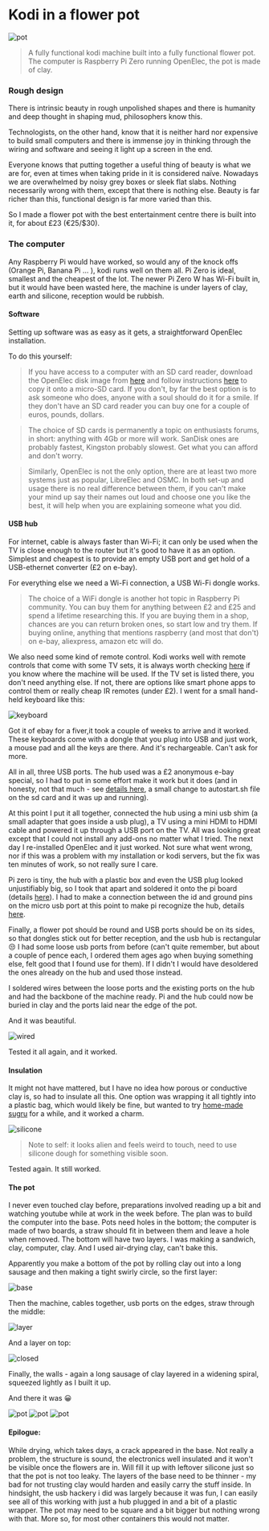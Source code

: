 # Kodi in a flower pot

  ![pot](../pics/clay1_done2_m.jpg)

> A fully functional kodi machine built into a fully functional flower pot.
> The computer is Raspberry Pi Zero running OpenElec, the pot is made of clay.

### Rough design

There is intrinsic beauty in rough unpolished shapes and there is humanity and deep thought in shaping mud, philosophers know this.

Technologists, on the other hand, know that it is neither hard nor expensive to build small computers and there is immense joy in thinking through the wiring and software and seeing it light up a screen in the end.

Everyone knows that putting together a useful thing of beauty is what we are for, even at times when taking pride in it is considered naïve. Nowadays we are overwhelmed by noisy grey boxes or sleek flat slabs. Nothing necessarily wrong with them, except that there is nothing else. Beauty is far richer than this, functional design is far more varied than this.

So I made a flower pot with the best entertainment centre there is built into it, for about £23 (€25/$30).


### The computer

Any Raspberry Pi would have worked, so would any of the knock offs (Orange Pi, Banana Pi ... ), kodi runs well on them all. Pi Zero is ideal, smallest and the cheapest of the lot. The newer Pi Zero W has Wi-Fi built in, but it would have been wasted here, the machine is under layers of clay, earth and silicone, reception would be rubbish.

#### Software
Setting up software was as easy as it gets, a straightforward OpenElec installation. 

To do this yourself:

> If you have access to a computer with an SD card reader, download the OpenElec disk image from [here](http://openelec.tv/get-openelec)  and follow instructions [here](https://www.raspberrypi.org/documentation/installation/installing-images/) to copy it onto a micro-SD card. If you don't, by far the best option is to ask someone who does, anyone with a soul should do it for a smile. If they don't have an SD card reader you can buy one for a couple of euros, pounds, dollars.

> The choice of SD cards is permanently a topic on enthusiasts forums, in short: anything with 4Gb or more will work. SanDisk ones are probably fastest, Kingston probably slowest. Get what you can afford and don't worry.

> Similarly, OpenElec is not the only option, there are at least two more systems just as popular, LibreElec and OSMC. In both set-up and usage there is no real difference between them, if you can't make your mind up say their names out loud and choose one you like the best, it will help when you are explaining someone what you did.


#### USB hub

For internet, cable is always faster than Wi-Fi; it can only be used when the TV is close enough to the router but it's good to have it as an option. 
Simplest and cheapest is to provide an empty USB port and get hold of a USB-ethernet converter (£2 on e-bay). 

For everything else we need a Wi-Fi connection, a USB Wi-Fi dongle works. 

> The choice of a WiFi dongle is another hot topic in Raspberry Pi community. You can buy them for anything between £2 and £25 and spend a lifetime researching this. If you are buying them in a shop, chances are you can return broken ones, so start low and try them. If buying online, anything that mentions raspberry (and most that don't) on e-bay, aliexpress, amazon etc will do.

We also need some kind of remote control. Kodi works well with remote controls that come with some TV sets, it is always worth checking [here](http://kodi.wiki/view/CEC) if you know where the machine will be used. If the TV set is listed there, you don't need anything else. If not, there are options like smart phone apps to control them or really cheap IR remotes (under £2). I went for a small hand-held keyboard like this: 

![keyboard](../pics/kbd.jpg)

Got it of ebay for a fiver,it took a couple of weeks to arrive and it worked. These keyboards come with a dongle that you plug into USB and just work, a mouse pad and all the keys are there. And it's rechargeable. Can't ask for more.

All in all, three USB ports. The hub used was a £2 anonymous e-bay special, so I had to put in some effort make it work but it does (and in honesty, not that much - see [details here](https://github.com/unusualcomputers/unusualcomputers/blob/master/writing/text/usbnotes.md#hack-one-software), a small change to autostart.sh file on the sd card and it was up and running).

At this point I put it all together, connected the hub using a mini usb shim (a small adapter that goes inside a usb plug), a TV using a mini HDMI to HDMI cable and powered it up through a USB port on the TV. All was looking great except that I could not install any add-ons no matter what I tried. The next day I re-installed OpenElec and it just worked. Not sure what went wrong, nor if this was a problem with my installation or kodi servers, but the fix was ten minutes of work, so not really sure I care.

Pi zero is tiny, the hub with a plastic box and even the USB plug looked unjustifiably big, so I took that apart and soldered it onto the pi board (details [here](https://github.com/unusualcomputers/unusualcomputers/blob/master/writing/text/usbnotes.md#hack-one-software)). I had to make a connection between the id and ground pins on the micro usb port at this point to make pi recognize the hub, details [here](https://github.com/unusualcomputers/unusualcomputers/blob/master/writing/text/usbnotes.md#soldering-the-hub-to-pi-zero).


Finally, a flower pot should be round and USB ports should be on its sides, so that dongles stick out for better reception, and the usb hub is rectangular :unamused: I had some loose usb ports from before (can't quite remember, but about a couple of pence each, I ordered them ages ago when buying something else, felt good that I found use for them). If I didn't I would have desoldered the ones already on the hub and used those instead. 

I soldered wires between the loose ports and the existing ports on the hub and had the backbone of the machine ready. Pi and the hub could now be buried in clay and the ports laid near the edge of the pot. 


And it was beautiful.

![wired](../pics/clay1_wired2_s.jpg)

Tested it all again, and it worked.

#### Insulation

It might not have mattered, but I have no idea how porous or conductive clay is, so had to insulate all this. One option was wrapping it all tightly into a plastic bag, which would likely be fine, but wanted to try [home-made sugru](https://github.com/unusualcomputers/unusualcomputers/blob/master/writing/text/silicone_dough.md#notes-on-silicone-doughoogoohome-made-sugru) for a while, and it worked a charm.

![silicone](../pics/clay1_silicone_s.jpg)

> Note to self: it looks alien and feels weird to touch, need to use silicone dough for something visible soon.


Tested again. It still worked.


#### The pot

I never even touched clay before, preparations involved reading up a bit and watching youtube while at work in the week before. The plan was to build the computer into the base. Pots need holes in the bottom; the computer is made of two boards, a straw should fit in between them and leave a hole when removed. The bottom will have two layers. I was making a sandwich, clay, computer, clay. And I used air-drying clay, can't bake this.

Apparently you make a bottom of the pot by rolling clay out into a long sausage and then making a tight swirly circle, so the first layer:

![base](../pics/clay1_base_s.jpg)

Then the machine, cables together, usb ports on the edges, straw through the middle:

![layer](../pics/clay1_layer_s.jpg)

And a layer on top:

![closed](../pics/clay1_closed_s.jpg)

Finally, the walls - again a long sausage of clay layered in a widening spiral, squeezed lightly as I built it up.

And there it was :grinning:

  ![pot](../pics/clay1_done_s.jpg)
  ![pot](../pics/clay1_done2_s.jpg)
  ![pot](../pics/clay1_done3_s.jpg)

#### Epilogue:

While drying, which takes days, a crack appeared in the base. Not really a problem, the structure is sound, the electronics well insulated and it won't be visible once the flowers are in. Will fill it up with leftover silicone just so that the pot is not too leaky. The layers of the base need to be thinner - my bad for not trusting clay would harden and easily carry the stuff inside. In hindsight, the usb hackery i did was largely because it was fun, I can easily see all of this working with just a hub plugged in and a bit of a plastic wrapper. The pot may need to be square and a bit bigger but nothing wrong with that. More so, for most other containers this would not matter.


